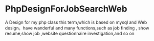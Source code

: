 # PhpDesignForJobSearchWeb
A Design for my php class this term,which is based on mysql and Web design，have wanderful and many functions,such as job finding , show resume,show job ,website questionnaire investigation,and so on
